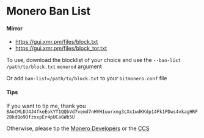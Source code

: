 # Monero Ban List

#### Mirror
* https://gui.xmr.pm/files/block.txt
* https://gui.xmr.pm/files/block_tor.txt

To use, download the blocklist of your choice and use the `--ban-list /path/to/block.txt` `monerod` argument

Or add `ban-list=/path/to/block.txt` to your `bitmonero.conf` file

#### Tips
If you want to tip me, thank you  
`8AoCMLDJ4J4fkeEokYT1QQbVd7vemd7nHVH1uurxng3cXx1wdKKdp14Fk1PDws4vkagHRF2BkdQo9DfzxxpEr4pUCaGWb5U`

Otherwise, please tip the [Monero Developers](https://github.com/monero-project/monero#supporting-the-project) or the [CCS](https://ccs.getmonero.org/donate/)
